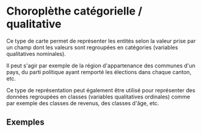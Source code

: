 # Choroplèthe catégorielle / qualitative

Ce type de carte permet de représenter les entités selon la valeur prise par un champ dont les valeurs sont regroupées en catégories (variables qualitatives nominales).

Il peut s'agir par exemple de la région d'appartenance des communes d'un pays, du parti politique ayant remporté les élections dans chaque canton, etc.

Ce type de représentation peut également être utilisé pour représenter des données regroupées en classes (variables qualitatives ordinales) comme par exemple des classes de revenus, des classes d'âge, etc.

## Exemples

